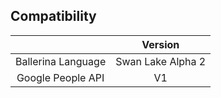 

## Compatibility

|                               |      	      Version             |
| :---------------------------: | :-----------------------------: |
|      Ballerina Language       |        Swan Lake Alpha 2  	  |
|      Google People API        |                V1               |

